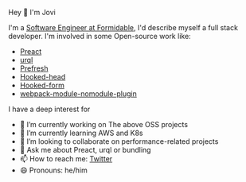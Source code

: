 Hey 👋 I'm Jovi

I'm a [Software Engineer at Formidable](https://formidable.com/), I'd describe myself a full stack developer. I'm involved in some Open-source work like:

- [Preact](https://github.com/preactjs/preact)
- [urql](https://github.com/FormidableLabs/urql)
- [Prefresh](https://github.com/JoviDeCroock/prefresh)
- [Hooked-head](https://github.com/JoviDeCroock/hooked-head)
- [Hooked-form](https://github.com/JoviDeCroock/Hooked-Form)
- [webpack-module-nomodule-plugin](https://github.com/JoviDeCroock/webpack-module-nomodule-plugin)

I have a deep interest for 

- 🔭 I’m currently working on The above OSS projects
- 🌱 I’m currently learning AWS and K8s
- 👯 I’m looking to collaborate on performance-related projects
- 💬 Ask me about Preact, urql or bundling
- 📫 How to reach me: [Twitter](https://twitter.com/JoviDeC)
- 😄 Pronouns: he/him
